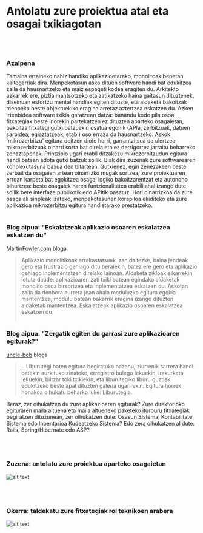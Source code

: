 # Antolatu zure proiektua atal eta osagai txikiagotan

<br/><br/>

### Azalpena

Tamaina ertaineko nahiz handiko aplikazioetarako, monolitoak benetan kaltegarriak dira. Menpekotasun asko dituen software handi bat edukitzea zaila da hausnartzeko eta maiz espageti kodea eragiten du. Arkitekto azkarrek ere, piztia mantsotzeko eta zatikatzeko haina gaitasun dituztenek, diseinuan esfortzu mental handiak egiten dituzte, eta aldaketa bakoitzak menpeko beste objektuekiko eragina arretaz aztertzea eskatzen du. Azken  irtenbidea software txikia garatzean datza: banandu kode pila osoa fitxategiak beste inorekin partekatzen ez dituzten aparteko osagaietan, bakoitza fitxategi gutxi batzuekin osatua egonik (APIa, zerbitzuak, datuen sarbidea, egiaztatzeak, etab.) oso erraza da hausnartzeko. Askok 'mikrozerbitzu' egitura deitzen diote horri, garrantzitsua da ulertzea mikrozerbitzuak oinarri sorta bat direla eta ez derrigorrez jarraitu beharreko zehaztapenak. Printzipio ugari erabil ditzakezu mikrozerbitzudun egitura handi batean edota gutxi batzuk soilik. Biak dira zuzenak zure softwarearen konplexutasuna baxua den bitartean. Gutxienez, egin zenezakeen beste zerbait da osagaien artean oinarrizko mugak sortzea, zure proiektuaren erroan karpeta bat egokitzea osagai logiko bakoitzarentzat eta autonono bihurtzea: beste osagaiek haren funtzionalitatea erabili ahal izango dute soilik bere interfaze publikotik edo APItik pasatuz. Hori oinarrizkoa da zure osagaiak sinpleak izateko, menpekotasunen korapiloa ekiditeko eta zure aplikazioa mikrozerbitzu egitura handietarako prestatzeko.
<br/><br/>

### Blog aipua: "Eskalatzeak aplikazio osoaren eskalatzea eskatzen du"

[MartinFowler.com](https://martinfowler.com/articles/microservices.html) bloga

> Aplikazio monolitikoak arrakastatsuak izan daitezke, baina jendeak gero eta frustrazio gehiago ditu beraiekin, batez ere gero eta aplikazio gehiago inplementatzen direlako lainoan. Aldaketa zikloak elkarrekin lotuta daude: aplikazioaren zati txiki batean egindako aldaketak monolito osoa birsortzea eta inplementatzea eskatzen du. Askotan zaila da denbora aurrera joan ahala moduluzko egitura egokia mantentzea, modulu batean bakarrik eragina izango dituzten aldaketak mantentzea. Eskalatzeak aplikazio osoaren eskalatzea eskatzen du
<br/><br/>

### Blog aipua: "Zergatik egiten du garrasi zure aplikazioaren egiturak?"

[uncle-bob](https://blog.cleancoder.com/uncle-bob/2011/09/30/Screaming-Architecture.html) bloga

> ...Liburutegi baten egitura begiratuko bazenu, ziurrenik sarrera handi batekin aurkituko zinateke, erregistro bulego lekuekin, irakurketa lekuekin, biltzar toki txikiekin, eta liburutegiko liburu guztiak edukitzeko beste apal dituzten galeria ugarirekin. Egitura horrek honakoa oihukatu beharko luke: Liburutegia.<br/>

Beraz, zer oihukatzen du zure aplikazioaren egiturak? Zure direktorioko egituraren maila altuena eta maila altueneko paketeko iturburu fitxategiak begiratzen dituzunean, zer oihukatzen dute: Osasun Sistema, Kontabilitate Sistema edo Inbentarioa Kudeatzeko Sistema? Edo zera oihukatzen al dute: Rails, Spring/Hibernate edo ASP?

<br/><br/>

### Zuzena: antolatu zure proiektua aparteko osagaietan

![alt text](/assets/images/structurebycomponents.PNG "Antolatu proiektua osagaietan")

<br/><br/>

### Okerra: taldekatu zure fitxategiak rol teknikoen arabera

![alt text](/assets/images/structurebyroles.PNG "Antolatu proiektua rol teknikoen arabera")
